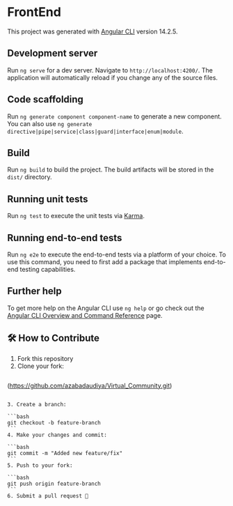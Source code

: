 # FrontEnd

This project was generated with [Angular CLI](https://github.com/angular/angular-cli) version 14.2.5.

## Development server

Run `ng serve` for a dev server. Navigate to `http://localhost:4200/`. The application will automatically reload if you change any of the source files.

## Code scaffolding

Run `ng generate component component-name` to generate a new component. You can also use `ng generate directive|pipe|service|class|guard|interface|enum|module`.

## Build

Run `ng build` to build the project. The build artifacts will be stored in the `dist/` directory.

## Running unit tests

Run `ng test` to execute the unit tests via [Karma](https://karma-runner.github.io).

## Running end-to-end tests

Run `ng e2e` to execute the end-to-end tests via a platform of your choice. To use this command, you need to first add a package that implements end-to-end testing capabilities.

## Further help

To get more help on the Angular CLI use `ng help` or go check out the [Angular CLI Overview and Command Reference](https://angular.io/cli) page.

## 🛠️ How to Contribute

1. Fork this repository  
2. Clone your fork:  
   ```bash
(https://github.com/azabadaudiya/Virtual_Community.git)
   ````

3. Create a branch:

   ```bash
   git checkout -b feature-branch
   ```
4. Make your changes and commit:

   ```bash
   git commit -m "Added new feature/fix"
   ```
5. Push to your fork:

   ```bash
   git push origin feature-branch
   ```
6. Submit a pull request 🎉
